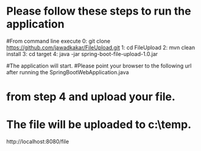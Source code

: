 # Please follow these steps to run the application 
#From command line execute 
0: git clone https://github.com/jawadkakar/FileUpload.git
1: cd FileUpload
2: mvn clean install 
3: cd target
4:  java -jar spring-boot-file-upload-1.0.jar
 
#The application will start. 
#Please point your browser to the following url after running the SpringBootWebApplication.java
# from step 4 and upload your file. 
# The file will be uploaded to c:\temp. 
http://localhost:8080/file

